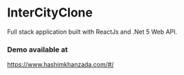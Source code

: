 # InterCityClone
Full stack application built with ReactJs and .Net 5 Web API.

### Demo available at
https://www.hashimkhanzada.com/#/
